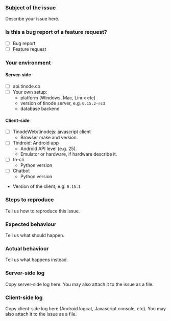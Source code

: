 ### Subject of the issue
Describe your issue here.

### Is this a bug report of a feature request?
- [ ] Bug report
- [ ] Feature request

### Your environment
#### Server-side
- [ ] api.tinode.co
- [ ] Your own setup:
  * platform (Windows, Mac, Linux etc)
  * version of tinode server, e.g. `0.15.2-rc3`
  * database backend
  
#### Client-side
- [ ] TinodeWeb/tinodejs: javascript client
  * Browser make and version.
- [ ] Tindroid: Android app
  * Android API level (e.g. 25).
  * Emulator or hardware, if hardware describe it.
- [ ] tn-cli
  * Python version
- [ ] Chatbot
  * Python version
- Version of the client, e.g. `0.15.1`

### Steps to reproduce
Tell us how to reproduce this issue.

### Expected behaviour
Tell us what should happen.

### Actual behaviour
Tell us what happens instead.

### Server-side log
Copy server-side log here. You may also attach it to the issue as a file.

### Client-side log
Copy client-side log here (Android logcat, Javascript console, etc). You may also attach it to the issue as a file.
